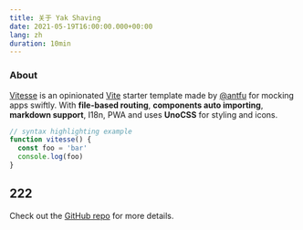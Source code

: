 ```yaml
---
title: 关于 Yak Shaving
date: 2021-05-19T16:00:00.000+00:00
lang: zh
duration: 10min
---
```

<div class="text-center">
  <!-- You can use Vue components inside markdown -->
  <div i-carbon-dicom-overlay class="text-4xl -mb-6 m-auto" />
  <h3>About</h3>
</div>

[Vitesse](https://github.com/antfu/vitesse) is an opinionated [Vite](https://github.com/vitejs/vite) starter template made by [@antfu](https://github.com/antfu) for mocking apps swiftly. With **file-based routing**, **components auto importing**, **markdown support**, I18n, PWA and uses **UnoCSS** for styling and icons.

```js
// syntax highlighting example
function vitesse() {
  const foo = 'bar'
  console.log(foo)
}
```
## 222

Check out the [GitHub repo](https://github.com/antfu/vitesse) for more details.

